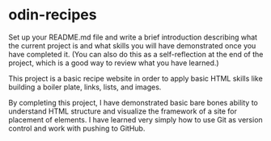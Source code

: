 # odin-recipes

Set up your README.md file and write a brief introduction describing what the current project is and what skills you will have demonstrated once you have completed it. (You can also do this as a self-reflection at the end of the project, which is a good way to review what you have learned.)

This project is a basic recipe website in order to apply basic HTML skills like building a boiler plate, links, lists, and images.

By completing this project, I have demonstrated basic bare bones ability to understand HTML structure and visualize the framework of a site for placement of elements.  I have learned very simply how to use Git as version control and work with pushing to GitHub.
